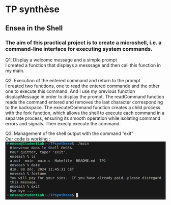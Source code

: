 # TP synthèse
## Ensea in the Shell
### The aim of this practical project is to create a microshell, i.e. a command-line interface for executing system commands.


Q1. Display a welcome message and a simple prompt  
I created a function that displays a messsage and then call this function in my main.

Q2. Execution of the entered command and return to the prompt  
I created two functions, one to read the entered commande and the other one to execute this command. And I use my previous function displayMessage in order to display the prompt. The readCommand function reads the command entered and removes the last character corresponding to the backspace. The executeCommand function creates a child process with the fork function, which allows the shell to execute each command in a separate process, ensuring its smooth operation while isolating command errors and signals. Then execlp execute the command.

Q3. Management of the shell output with the command ”exit”  
Our code is working :  
![Microshell](microshell.PNG)
